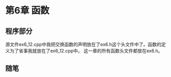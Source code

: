 # 第6章 函数

## 程序部分

源文件ex6_12.cpp中我把交换函数的声明放在了ex6.h这个头文件中了。函数的定义为了省事我就放在了ex6_12.cpp中。
这一章的所有函数头文件都放在ex6.h。

## 随笔
